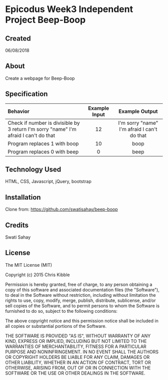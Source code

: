 # Epicodus Week3 Independent Project Beep-Boop

## Created

06/08/2018

## About

Create a webpage for Beep-Boop

## Specification


|Behavior|Example Input|Example Output|
|:--------|:-------------:|:--------------:|
|Check if number is divisible by 3 return I'm sorry "name" I'm afraid I can't do that|12|I'm sorry "name" I'm afraid I can't do that
|Program replaces 1 with boop |10|boop
|Program replaces 0 with beep |0|beep


## Technology Used

HTML, CSS, Javascript, jQuery, bootstrap

## Installation
Clone from: https://github.com/swatisahay/beep-boop

## Credits
Swati Sahay

## License

The MIT License (MIT)

Copyright (c) 2015 Chris Kibble

Permission is hereby granted, free of charge, to any person obtaining a copy of this software and associated documentation files (the "Software"), to deal in the Software without restriction, including without limitation the rights to use, copy, modify, merge, publish, distribute, sublicense, and/or sell copies of the Software, and to permit persons to whom the Software is furnished to do so, subject to the following conditions:

The above copyright notice and this permission notice shall be included in all copies or substantial portions of the Software.

THE SOFTWARE IS PROVIDED "AS IS", WITHOUT WARRANTY OF ANY KIND, EXPRESS OR IMPLIED, INCLUDING BUT NOT LIMITED TO THE WARRANTIES OF MERCHANTABILITY, FITNESS FOR A PARTICULAR PURPOSE AND NONINFRINGEMENT. IN NO EVENT SHALL THE AUTHORS OR COPYRIGHT HOLDERS BE LIABLE FOR ANY CLAIM, DAMAGES OR OTHER LIABILITY, WHETHER IN AN ACTION OF CONTRACT, TORT OR OTHERWISE, ARISING FROM, OUT OF OR IN CONNECTION WITH THE SOFTWARE OR THE USE OR OTHER DEALINGS IN THE SOFTWARE.
